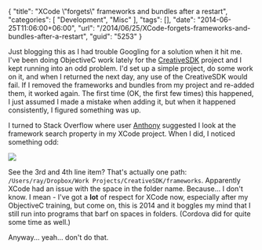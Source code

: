 {
	"title": "XCode \\\"forgets\\\" frameworks and bundles after a restart",
	"categories": [
		"Development",
		"Misc"
	],
	"tags": [],
	"date": "2014-06-25T11:06:00+06:00",
	"url": "/2014/06/25/XCode-forgets-frameworks-and-bundles-after-a-restart",
	"guid": "5253"
}

<p>
Just blogging this as I had trouble Googling for a solution when it hit me. I've been doing ObjectiveC work lately for the <a href="https://creativesdk.adobe.com/">CreativeSDK</a> project and I kept running into an odd problem. I'd set up a simple project, do some work on it, and when I returned the next day, any use of the CreativeSDK would fail. If I removed the frameworks and bundles from my project and re-added them, it worked again. The first time (OK, the first few times) this happened, I just assumed I made a mistake when adding it, but when it happened consistently, I figured something was up.
</p>
<!--more-->
<p>
I turned to Stack Overflow where user <a href="http://stackoverflow.com/users/631076/anthony">Anthony</a> suggested I look at the framework search property in my XCode project. When I did, I noticed something odd:
</p>

<p>
<img src="http://www.raymondcamden.com/images/foo.png" />
</p>

<p>
See the 3rd and 4th line item? That's actually one path: <code>/Users/ray/Dropbox/Work Projects/CreativeSDK/frameworks</code>. Apparently XCode had an issue with the space in the folder name. Because... I don't know. I mean - I've got a <strong>lot</strong> of respect for XCode now, especially after my ObjectiveC training, but come on, this is 2014 and it boggles my mind that I still run into programs that barf on spaces in folders. (Cordova did for quite some time as well.)
</p>

<p>
Anyway... yeah... don't do that.
</p>